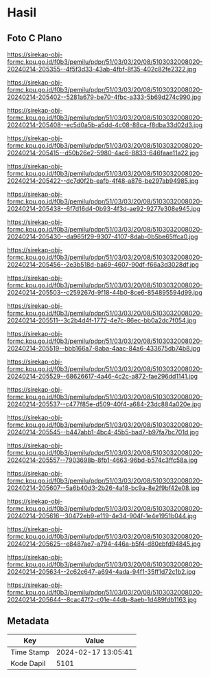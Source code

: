 # Hasil

## Foto C Plano

https://sirekap-obj-formc.kpu.go.id/f0b3/pemilu/pdpr/51/03/03/20/08/5103032008020-20240214-205355--4f5f3d33-43ab-4fbf-8f35-402c82fe2322.jpg

https://sirekap-obj-formc.kpu.go.id/f0b3/pemilu/pdpr/51/03/03/20/08/5103032008020-20240214-205402--5281a679-be70-4fbc-a333-5b69d274c990.jpg

https://sirekap-obj-formc.kpu.go.id/f0b3/pemilu/pdpr/51/03/03/20/08/5103032008020-20240214-205408--ec5d0a5b-a5dd-4c08-88ca-f8dba33d02d3.jpg

https://sirekap-obj-formc.kpu.go.id/f0b3/pemilu/pdpr/51/03/03/20/08/5103032008020-20240214-205415--d50b26e2-5980-4ac6-8833-646faae11a22.jpg

https://sirekap-obj-formc.kpu.go.id/f0b3/pemilu/pdpr/51/03/03/20/08/5103032008020-20240214-205422--dc7d0f2b-eafb-4f48-a876-be297ab94985.jpg

https://sirekap-obj-formc.kpu.go.id/f0b3/pemilu/pdpr/51/03/03/20/08/5103032008020-20240214-205438--6f7d16d4-0b93-4f3d-ae92-9277e308e945.jpg

https://sirekap-obj-formc.kpu.go.id/f0b3/pemilu/pdpr/51/03/03/20/08/5103032008020-20240214-205430--da965f29-9307-4107-8dab-0b5be65ffca0.jpg

https://sirekap-obj-formc.kpu.go.id/f0b3/pemilu/pdpr/51/03/03/20/08/5103032008020-20240214-205456--2e3b518d-ba69-4607-90df-f66a3d3028df.jpg

https://sirekap-obj-formc.kpu.go.id/f0b3/pemilu/pdpr/51/03/03/20/08/5103032008020-20240214-205503--c259267d-9f18-44b0-8ce6-854895594d99.jpg

https://sirekap-obj-formc.kpu.go.id/f0b3/pemilu/pdpr/51/03/03/20/08/5103032008020-20240214-205511--3c2b4d4f-1772-4e7c-86ec-bb0a2dc7f054.jpg

https://sirekap-obj-formc.kpu.go.id/f0b3/pemilu/pdpr/51/03/03/20/08/5103032008020-20240214-205519--bbb166a7-8aba-4aac-84a6-433675db74b8.jpg

https://sirekap-obj-formc.kpu.go.id/f0b3/pemilu/pdpr/51/03/03/20/08/5103032008020-20240214-205529--68626617-4a46-4c2c-a872-fae296dd1141.jpg

https://sirekap-obj-formc.kpu.go.id/f0b3/pemilu/pdpr/51/03/03/20/08/5103032008020-20240214-205537--c477f85e-d509-40f4-a684-23dc884a020e.jpg

https://sirekap-obj-formc.kpu.go.id/f0b3/pemilu/pdpr/51/03/03/20/08/5103032008020-20240214-205545--b447abb1-4bc4-45b5-bad7-b97fa7bc701d.jpg

https://sirekap-obj-formc.kpu.go.id/f0b3/pemilu/pdpr/51/03/03/20/08/5103032008020-20240214-205557--7903698b-8fb1-4663-96bd-b574c3ffc58a.jpg

https://sirekap-obj-formc.kpu.go.id/f0b3/pemilu/pdpr/51/03/03/20/08/5103032008020-20240214-205607--5a6b40d3-2b26-4a18-bc9a-8e2f9bf42e08.jpg

https://sirekap-obj-formc.kpu.go.id/f0b3/pemilu/pdpr/51/03/03/20/08/5103032008020-20240214-205616--30472eb9-e119-4e34-904f-1e4e1951b044.jpg

https://sirekap-obj-formc.kpu.go.id/f0b3/pemilu/pdpr/51/03/03/20/08/5103032008020-20240214-205625--e8487ae7-a794-446a-b5f4-d80ebfd94845.jpg

https://sirekap-obj-formc.kpu.go.id/f0b3/pemilu/pdpr/51/03/03/20/08/5103032008020-20240214-205634--2c62c647-a694-4ada-94f1-35ff1d72c1b2.jpg

https://sirekap-obj-formc.kpu.go.id/f0b3/pemilu/pdpr/51/03/03/20/08/5103032008020-20240214-205644--8cac47f2-c01e-44db-8aeb-1d489fdb1163.jpg


## Metadata

| Key        | Value               |
| ---------- | ------------------- |
| Time Stamp | 2024-02-17 13:05:41 |
| Kode Dapil | 5101                |




